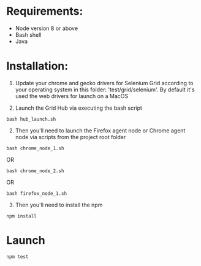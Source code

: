 # Requirements:
+ Node version 8 or above
+ Bash shell
+ Java

# Installation:

1. Update your chrome and gecko drivers for Selenium Grid according to your operating system in this folder: 'test/grid/selenium'. 
By default it's used the web drivers for launch on a MacOS

2. Launch the Grid Hub via executing the bash script
```
bash hub_launch.sh
```
2. Then you'll need to launch the Firefox agent node or Chrome agent node via scripts from the project root folder
```
bash chrome_node_1.sh
```
OR
```
bash chrome_node_2.sh
```
OR
```
bash firefox_node_1.sh
```
3. Then you'll need to install the npm 
```
npm install
```
# Launch
```
npm test
```
